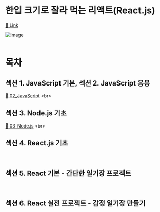 # 한입 크기로 잘라 먹는 리액트(React.js)
[:link: Link](https://www.inflearn.com/course/%ED%95%9C%EC%9E%85-%EB%A6%AC%EC%95%A1%ED%8A%B8#)
<br>

![image](https://user-images.githubusercontent.com/77559262/165709039-a9691d64-b015-4608-a7d3-703a16769266.png)  
<br>

# 목차
## 섹션 1. JavaScript 기본, 섹션 2. JavaScript 응용
[:link: 02_JavaScript](https://github.com/eunhye3333/TIL/blob/main/React/%EA%B0%95%EC%9D%98/%ED%95%9C%EC%9E%85%20%ED%81%AC%EA%B8%B0%EB%A1%9C%20%EC%9E%98%EB%9D%BC%20%EB%A8%B9%EB%8A%94%20%EB%A6%AC%EC%95%A1%ED%8A%B8(React.js)/02_JavaScript.md)  
<br>  

## 섹션 3. Node.js 기초
[:link: 03_Node.js](https://github.com/eunhye3333/TIL/blob/main/React/%EA%B0%95%EC%9D%98/%ED%95%9C%EC%9E%85%20%ED%81%AC%EA%B8%B0%EB%A1%9C%20%EC%9E%98%EB%9D%BC%20%EB%A8%B9%EB%8A%94%20%EB%A6%AC%EC%95%A1%ED%8A%B8(React.js)/03_Node.js.md)
<br> 

## 섹션 4. React.js 기초

<br> 

## 섹션 5. React 기본 - 간단한 일기장 프로젝트
  
<br>

## 섹션 6. React 실전 프로젝트 - 감정 일기장 만들기
<br> 
